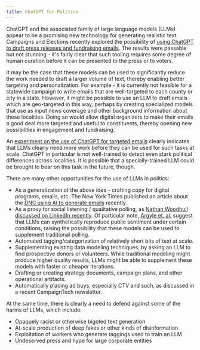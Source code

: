 ```yaml
---
title: ChatGPT for Politics
---
```


ChatGPT and the associated family of large language models (LLMs) appear to be a promising new technology for generating realistic text. Campaigns and Elections recently explored the possibility of [using ChatGPT to draft press releases and fundraising emails](https://campaignsandelections.com/campaigntech/what-ai-tools-like-chatgpt-mean-for-political-consultants/). The results were passable but not stunning - it's fairly clear that such tooling requires some degree of human curation before it can be presented to the press or to voters.

It may be the case that these models can be used to significantly reduce the work needed to draft a larger volume of text, thereby enabling better targeting and personalization. For example - it is currently not feasible for a statewide campaign to write emails that are well-targeted to each county or city in a state. However, it might be possible to use an LLM to draft emails which are geo-targeted in this way, perhaps by creating specialized models that use as input news coverage and other background information about these localities. Doing so would allow digital organizers to make their emails a good deal more targeted and useful to constituents, thereby opening new possibilities in engagement and fundraising.

An [experiment on the use of ChatGPT for targeted emails](/chatgpt-experiment) clearly indicates that LLMs clearly need more work before they can be used for such tasks at scale. ChatGPT in particular is not well-trained to detect even stark political differences across localities. It is possible that a specially-trained LLM could be brought to bear on this task in the future, though.

There are many other opportunities for the use of LLMs in politics:

* As a generalization of the above idea - crafting copy for digital programs, emails, etc. The New York Times published an article about the [DNC using AI to generate emails](https://www.nytimes.com/2023/03/28/us/politics/artificial-intelligence-2024-campaigns.html) recently.
* As a proxy for social listening / qualitative polling, as [Nathan Woodhull discussed on LinkedIn recently](https://www.linkedin.com/feed/update/urn:li:activity:7051235362253230080?updateEntityUrn=urn%3Ali%3Afs_feedUpdate%3A%28V2%2Curn%3Ali%3Aactivity%3A7051235362253230080%29). Of particular note, [Argyle et. al.](https://arxiv.org/pdf/2209.06899.pdf) suggest that LLMs can synthetically reproduce public sentiment under certain conditions, raising the possibility that these models can be used to supplement traditional polling.
* Automated tagging/categorization of relatively short bits of text at scale.
* Supplementing existing data modeling techniques, by asking an LLM to find prospective donors or volunteers. While traditional modeling might produce higher quality results, LLMs might be able to supplement these models with faster or cheaper iterations.
* Drafting or creating strategy documents, campaign plans, and other operational artifacts.
* Automatically placing ad buys, especially CTV and such, as discussed in a recent CampaignTech newsletter.

At the same time, there is clearly a need to defend against some of the harms of LLMs, which include:

* Opaquely racist or otherwise bigoted text generation
* At-scale production of deep fakes or other kinds of disinformation
* Exploitation of workers who generate taggings used to train an LLM
* Undeserved press and hype for large corporate entities
